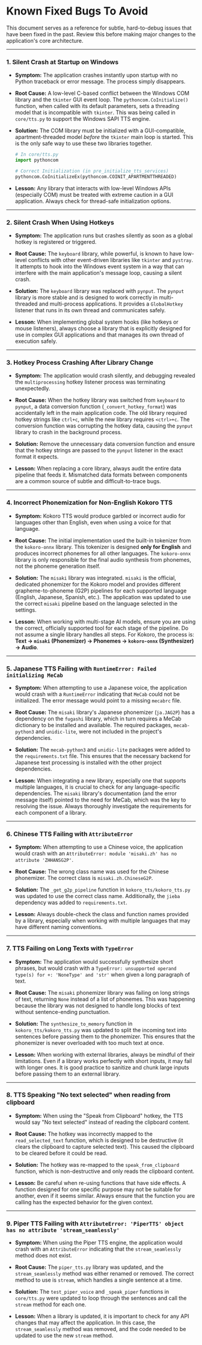 # Known Fixed Bugs To Avoid

This document serves as a reference for subtle, hard-to-debug issues that have been fixed in the past. Review this before making major changes to the application's core architecture.

---

### 1. Silent Crash at Startup on Windows

- **Symptom:** The application crashes instantly upon startup with no Python traceback or error message. The process simply disappears.

- **Root Cause:** A low-level C-based conflict between the Windows COM library and the `tkinter` GUI event loop. The `pythoncom.CoInitialize()` function, when called with its default parameters, sets a threading model that is incompatible with `tkinter`. This was being called in `core/tts.py` to support the Windows SAPI TTS engine.

- **Solution:** The COM library must be initialized with a GUI-compatible, apartment-threaded model *before* the `tkinter` main loop is started. This is the only safe way to use these two libraries together.

  ```python
  # In core/tts.py
  import pythoncom
  
  # Correct Initialization (in pre_initialize_tts_services)
  pythoncom.CoInitializeEx(pythoncom.COINIT_APARTMENTTHREADED)
  ```

- **Lesson:** Any library that interacts with low-level Windows APIs (especially COM) must be treated with extreme caution in a GUI application. Always check for thread-safe initialization options.

---

### 2. Silent Crash When Using Hotkeys

- **Symptom:** The application runs but crashes silently as soon as a global hotkey is registered or triggered.

- **Root Cause:** The `keyboard` library, while powerful, is known to have low-level conflicts with other event-driven libraries like `tkinter` and `pystray`. It attempts to hook into the Windows event system in a way that can interfere with the main application's message loop, causing a silent crash.

- **Solution:** The `keyboard` library was replaced with `pynput`. The `pynput` library is more stable and is designed to work correctly in multi-threaded and multi-process applications. It provides a `GlobalHotkey` listener that runs in its own thread and communicates safely.

- **Lesson:** When implementing global system hooks (like hotkeys or mouse listeners), always choose a library that is explicitly designed for use in complex GUI applications and that manages its own thread of execution safely.

---

### 3. Hotkey Process Crashing After Library Change

- **Symptom:** The application would crash silently, and debugging revealed the `multiprocessing` hotkey listener process was terminating unexpectedly.

- **Root Cause:** When the hotkey library was switched from `keyboard` to `pynput`, a data conversion function (`_convert_hotkey_format`) was accidentally left in the main application code. The old library required hotkey strings like `ctrl+c`, while the new library requires `<ctrl>+c`. The conversion function was corrupting the hotkey data, causing the `pynput` library to crash in the background process.

- **Solution:** Remove the unnecessary data conversion function and ensure that the hotkey strings are passed to the `pynput` listener in the exact format it expects.

- **Lesson:** When replacing a core library, always audit the entire data pipeline that feeds it. Mismatched data formats between components are a common source of subtle and difficult-to-trace bugs.

---

### 4. Incorrect Phonemization for Non-English Kokoro TTS

- **Symptom:** Kokoro TTS would produce garbled or incorrect audio for languages other than English, even when using a voice for that language.

- **Root Cause:** The initial implementation used the built-in tokenizer from the `kokoro-onnx` library. This tokenizer is designed **only for English** and produces incorrect phonemes for all other languages. The `kokoro-onnx` library is only responsible for the final audio synthesis from phonemes, not the phoneme generation itself.

- **Solution:** The `misaki` library was integrated. `misaki` is the official, dedicated phonemizer for the Kokoro model and provides different grapheme-to-phoneme (G2P) pipelines for each supported language (English, Japanese, Spanish, etc.). The application was updated to use the correct `misaki` pipeline based on the language selected in the settings.

- **Lesson:** When working with multi-stage AI models, ensure you are using the correct, officially supported tool for each stage of the pipeline. Do not assume a single library handles all steps. For Kokoro, the process is: **Text -> `misaki` (Phonemizer) -> Phonemes -> `kokoro-onnx` (Synthesizer) -> Audio**.

---

### 5. Japanese TTS Failing with `RuntimeError: Failed initializing MeCab`

- **Symptom:** When attempting to use a Japanese voice, the application would crash with a `RuntimeError` indicating that `MeCab` could not be initialized. The error message would point to a missing `mecabrc` file.

- **Root Cause:** The `misaki` library's Japanese phonemizer (`ja.JAG2P`) has a dependency on the `fugashi` library, which in turn requires a MeCab dictionary to be installed and available. The required packages, `mecab-python3` and `unidic-lite`, were not included in the project's dependencies.

- **Solution:** The `mecab-python3` and `unidic-lite` packages were added to the `requirements.txt` file. This ensures that the necessary backend for Japanese text processing is installed with the other project dependencies.

- **Lesson:** When integrating a new library, especially one that supports multiple languages, it is crucial to check for any language-specific dependencies. The `misaki` library's documentation (and the error message itself) pointed to the need for MeCab, which was the key to resolving the issue. Always thoroughly investigate the requirements for each component of a library.

---

### 6. Chinese TTS Failing with `AttributeError`

- **Symptom:** When attempting to use a Chinese voice, the application would crash with an `AttributeError: module 'misaki.zh' has no attribute 'ZHHANSG2P'`.

- **Root Cause:** The wrong class name was used for the Chinese phonemizer. The correct class is `misaki.zh.ChineseG2P`.

- **Solution:** The `_get_g2p_pipeline` function in `kokoro_tts/kokoro_tts.py` was updated to use the correct class name. Additionally, the `jieba` dependency was added to `requirements.txt`.

- **Lesson:** Always double-check the class and function names provided by a library, especially when working with multiple languages that may have different naming conventions.

---

### 7. TTS Failing on Long Texts with `TypeError`

- **Symptom:** The application would successfully synthesize short phrases, but would crash with a `TypeError: unsupported operand type(s) for +: 'NoneType' and 'str'` when given a long paragraph of text.

- **Root Cause:** The `misaki` phonemizer library was failing on long strings of text, returning `None` instead of a list of phonemes. This was happening because the library was not designed to handle long blocks of text without sentence-ending punctuation.

- **Solution:** The `synthesize_to_memory` function in `kokoro_tts/kokoro_tts.py` was updated to split the incoming text into sentences before passing them to the phonemizer. This ensures that the phonemizer is never overloaded with too much text at once.

- **Lesson:** When working with external libraries, always be mindful of their limitations. Even if a library works perfectly with short inputs, it may fail with longer ones. It is good practice to sanitize and chunk large inputs before passing them to an external library.

---

### 8.  TTS Speaking "No text selected" when reading from clipboard

- **Symptom:** When using the "Speak from Clipboard" hotkey, the TTS would say "No text selected" instead of reading the clipboard content.

- **Root Cause:** The hotkey was incorrectly mapped to the `read_selected_text` function, which is designed to be destructive (it clears the clipboard to capture selected text). This caused the clipboard to be cleared before it could be read.

- **Solution:** The hotkey was re-mapped to the `speak_from_clipboard` function, which is non-destructive and only reads the clipboard content.

- **Lesson:** Be careful when re-using functions that have side effects. A function designed for one specific purpose may not be suitable for another, even if it seems similar. Always ensure that the function you are calling has the expected behavior for the given context.

---

### 9. Piper TTS Failing with `AttributeError: 'PiperTTS' object has no attribute 'stream_seamlessly'`

- **Symptom:** When using the Piper TTS engine, the application would crash with an `AttributeError` indicating that the `stream_seamlessly` method does not exist.

- **Root Cause:** The `piper_tts.py` library was updated, and the `stream_seamlessly` method was either renamed or removed. The correct method to use is `stream`, which handles a single sentence at a time.

- **Solution:** The `test_piper_voice` and `_speak_piper` functions in `core/tts.py` were updated to loop through the sentences and call the `stream` method for each one.

- **Lesson:** When a library is updated, it is important to check for any API changes that may affect the application. In this case, the `stream_seamlessly` method was removed, and the code needed to be updated to use the new `stream` method.

